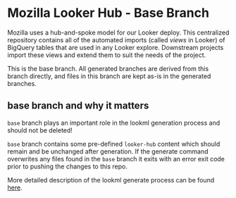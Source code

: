 # Mozilla Looker Hub - Base Branch

Mozilla uses a hub-and-spoke model for our Looker deploy.
This centralized repository contains all of the automated imports (called _views_ in Looker) of BigQuery tables that are used in any Looker explore.
Downstream projects import these views and extend them to suit the needs of the project.

This is the base branch. All generated branches are derived from this branch directly, and files in this branch are kept as-is in the generated branches.

## base branch and why it matters

`base` branch plays an important role in the lookml generation process and should not be deleted!

`base` branch contains some pre-defined `looker-hub` content which should remain and be unchanged after generation. If the generate command overwrites any files found in the `base` branch it exits with an error exit code prior to pushing the changes to this repo.

More detailed description of the lookml generate process can be found [here](https://github.com/mozilla/lookml-generator#generate_command_explained).